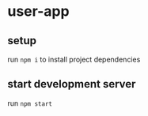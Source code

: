 # user-app

## setup
run `npm i` to install project dependencies

## start development server
run `npm start`
